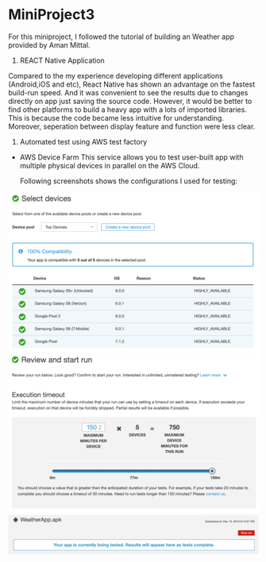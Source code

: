 # MiniProject3

For this miniproject, I followed the tutorial of building an Weather app provided by Aman Mittal.

1. REACT Native Application

Compared to the my experience developing different applications (Android,iOS and etc), React Native has shown an advantage on the fastest build-run speed. And it was convenient to see the results due to changes directly on app just saving the source code. However, it would be better to find other platforms to build a heavy app with a lots of imported libraries. This is because the code became less intuitive for understanding. Moreover, seperation between display feature and function were less clear.


1. Automated test using AWS test factory

  - AWS Device Farm
    This service allows you to test user-built app with multiple physical devices in parallel on the AWS Cloud.
    
    Following screenshots shows the configurations I used for testing:
    
![Screeenshots for Testing Configuration](https://github.com/ShineunYoon/MiniProject3/blob/master/Screen%20Shot%202019-12-13%20at%2020.14.21.png)
![Screeenshots for Testing Configuration](https://github.com/ShineunYoon/MiniProject3/blob/master/Screen%20Shot%202019-12-13%20at%2020.14.52.png)
![Screeenshots for Testing Configuration](https://github.com/ShineunYoon/MiniProject3/blob/master/Screen%20Shot%202019-12-13%20at%2020.15.07.png)

